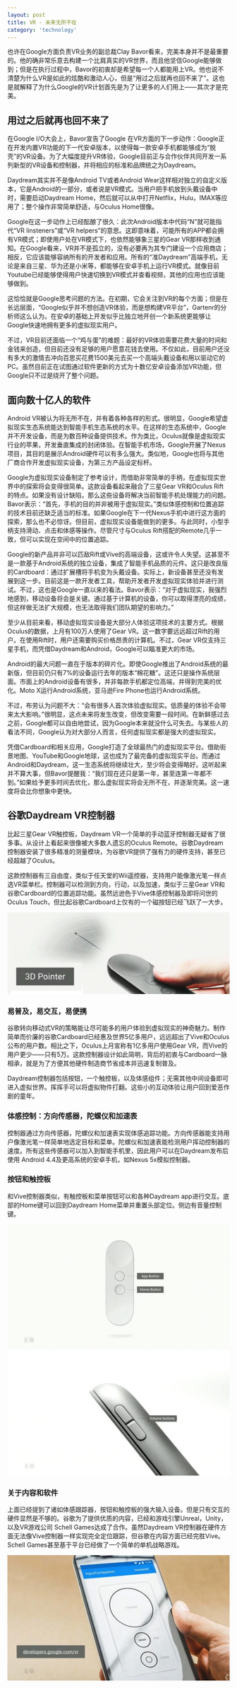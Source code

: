 ```yaml
---
layout: post
title: VR - 未来无所不在
category: 'technology'
---
```


也许在Google方面负责VR业务的副总裁Clay Bavor看来，完美本身并不是最重要的。他的确非常乐意去构建一个比肩真实的VR世界，而且他坚信Google能够做到；但是在执行过程中，Bavor的初衷却是希望每一个人都能用上VR。他也说不清楚为什么VR是如此的炫酷和激动人心，但是“用过之后就再也回不来了”。这也是就解释了为什么Google的VR计划首先是为了让更多的人们用上——其次才是完美。

## 用过之后就再也回不来了

在Google I/O大会上，Bavor宣告了Google 在VR方面的下一步动作：Google正在开发内置VR功能的下一代安卓版本，以使得每一款安卓手机都能够成为“脱壳”的VR设备。为了大幅度提升VR体验，Google目前正与合作伙伴共同开发一系列新型的VR设备和控制器，并将相应的标准和品牌统之为Daydream。

Daydream其实并不是像Android TV或者Android Wear这样相对独立的自定义版本，它是Android的一部分，或者说是VR模式。当用户把手机放到头戴设备中时，需要启动Daydream Home，然后就可以从中打开Netflix，Hulu，IMAX等应用了；整个操作非常简单舒适，与Oculus Home很像。

Google在这一步动作上已经酝酿了很久：此次Android版本中代码“N”就可能指代“VR linsteners”或“VR helpers”的意思。这即意味着，可能所有的APP都会拥有VR模式；即使用户处在VR模式下，也依然能够象三星的Gear VR那样收到通知。在Google看来，VR并不是孤立的，没有必要再为其专门建设一个应用商店；相反，它应该能够容纳所有的开发者和应用。所有的“准Daydream”高端手机，无论是来自三星、华为还是小米等，都能够在安卓手机上运行VR模式。就像目前Youtube已经能够使得用户快速切换到VR模式并查看视频，其他的应用也应该能够做到。

这恰恰就是Google思考问题的方法。在初期，它会关注到VR的每个方面；但是在长远层面，“Google似乎并不想创造VR体验，而是想构建VR平台”，Gartenr的分析师这么认为。在安卓的基础上开发似乎比独立地开创一个新系统更能够让Google快速地拥有更多的虚拟现实用户。

不过，VR目前还面临一个“鸡与蛋”的难题：最好的VR体验需要花费大量的时间和金钱来创造，但目前还没有足够的用户愿意花钱去使用。不仅如此，目前用户还没有多大的激情去冲向百思买花费1500美元去买一个高端头戴设备和用以驱动它的PC。虽然目前正在试图通过软件更新的方式为十数亿安卓设备添加VR功能，但Google只不过是绕开了整个问题。

## 面向数十亿人的软件

Android VR被认为将无所不在，并有着各种各样的形式。很明显，Google希望虚拟现实生态系统能达到智能手机生态系统的水平。在这样的生态系统中，Google并不开发设备，而是为数百种设备提供技术。作为类比，Oculus就像是虚拟现实行业的苹果，开发垂直集成的封闭体验。在智能手机市场，Google开展了Nexus项目，其目的是展示Android硬件可以有多么强大。类似地，Google也将与其他厂商合作开发虚拟现实设备，为第三方产品设定标杆。

Google为虚拟现实设备制定了参考设计，而借助非常简单的手柄，在虚拟现实世界中的探索将会变得很简单。这款设备看起来融合了三星Gear VR和Oculus Rift的特点。如果没有设计缺陷，那么这些设备将解决当前智能手机处理能力的问题。Bavor表示：“首先，手机的目的并非被用于虚拟现实。”类似体感控制和位置追踪的技术目前还缺乏适当的标准。如果Google在下一代Nexus手机中进行这方面的探索，那么也不必惊讶。但目前，虚拟现实设备能做到的更多。与此同时，小型手柄支持滑动、点击和体感等操作。尽管尺寸与Oculus Rift搭配的Remote几乎一致，但可以实现在空间中的位置追踪。

Google的新产品并非可以匹敌Rift或Vive的高端设备，这或许令人失望。这甚至不是一款基于Android系统的独立设备，集成了智能手机品质的元件。这只是改良版的Cardboard：通过扩展槽将手机变为头戴设备。实际上，新设备甚至还没有发展到这一步。目前这是一款开发者工具，帮助开发者开发虚拟现实体验并进行测试。不过，这也是Google一直以来的看法。Bavor表示：“对于虚拟现实，我强烈地感到，移动设备将会是关键。通过基于计算机的设备，你可以取得漂亮的成绩，但这样做无法扩大规模，也无法取得我们团队期望的影响力。”

至少从目前来看，移动虚拟现实设备是大部分人体验这项技术的主要方式。根据Oculus的数据，上月有100万人使用了Gear VR。这一数字要远远超过Rift的用户。在使用Rift时，用户还需要购买价格昂贵的计算机。不过，Gear VR仅支持三星手机，而凭借Daydream和Android，Google可以瞄准更大的市场。

Android的最大问题一直在于版本的碎片化。即使Google推出了Android系统的最新版，但目前仍只有7%的设备运行去年的版本“棉花糖”。这还只是操作系统层面。市面上的Android设备有很多，并非每款手机都定位高端，并得到完美的优化。Moto X运行Android系统，亚马逊Fire Phone也运行Android系统。

不过，布劳认为问题不大：“会有很多人首次体验虚拟现实。低质量的体验不会带来太大影响。”很明显，这点未来将发生改变，但改变需要一段时间。在新鲜感过去之前，Google都可以自由地尝试，因为Google本来就没什么可失去。与某些人的看法不同，Google认为对大部分人而言，任何虚拟现实都是强大的虚拟现实。

凭借Cardboard和相关应用，Google打造了全球最热门的虚拟现实平台。借助街景地图、YouTube和Google地球，这也成为了最完备的虚拟现实平台。而通过Android和Daydream，这一生态系统将继续壮大，至少将会变得略好。这听起来并不算大事，但Bavor提醒我：“我们现在还只是第一年，甚至连第一年都不到。”如果给予更多时间去优化，那么虚拟现实将会无所不在，并逐渐完美。这一速度将会比你想象中更快。


## 谷歌Daydream VR控制器

比起三星Gear VR触控板，Daydream VR一个简单的手动蓝牙控制器无疑省了很多事。从设计上看起来很像被大多数人遗忘的Oculus Remote。谷歌Daydream 控制器安装了很多精准的测量模块，为谷歌VR提供了强有力的硬件支持，甚至已经超越了Oculus。

这款控制器有三自由度，类似于任天堂的Wii遥控器，支持用户能像激光笔一样点选VR菜单栏。控制器可以检测到方向，行动，以及加速，类似于三星Gear VR和谷歌Cardboard的位置追踪功能。虽然远逊色于Vive体感控制器及即将问世的Oculus Touch，但比起谷歌Cardboard上仅有的一个磁按钮已经飞跃了一大步。

![image](/images/vr3dpoint.png)

### 易普及，易交互，易便携

谷歌转向移动式VR的策略能让尽可能多的用户体验到虚拟现实的神奇魅力。制作简单而价廉的谷歌Cardboard已经惠及世界5亿多用户，远远超出了Vive和Oculus公布的用户数。相比之下，Oculus上月宣称有1亿多用户使用Gear VR，而Vive的用户更少——只有5万。这款控制器设计如此简明，背后的初衷与Cardboard一脉相承，就是为了方便其他硬件制造商节省成本并迅速复制普及。

Daydream控制器包括按钮，一个触控板，以及体感组件；无需其他中间设备即可进入虚拟世界。挥挥手可以将虚拟物件打翻。这些小的互动体验让用户回到爱恶作剧的童年。

### 体感控制：方向传感器，陀螺仪和加速表

控制器通过方向传感器，陀螺仪和加速表实现体感追踪功能。方向传感器能支持用户像激光笔一样简单地选定目标和菜单。陀螺仪和加速表能检测用户挥动控制器的速度。所有这些传感器可以加入到智能手机里，因此用户可以在Daydream发布后使用 Android 4.4及更高系统的安卓手机，如Nexus 5x模拟控制器。

### 按钮和触控板

和Vive控制器类似，有触控板和菜单按钮可以和各种Daydream app进行交互。底部的Home键可以回到Daydream Home菜单并重置头部定位。侧边有音量控制键。

![image](/images/vrbtntouch.jpg)
![image](/images/vrbtnvolumn.jpg)

### 关于内容和软件

上面已经提到了诸如体感跟踪器，按钮和触控板的强大输入设备。但是只有交互的硬件显然是不够的。谷歌为了提供优质的内容，已经和游戏引擎Unreal，Unity，以及VR游戏公司 Schell Games达成了合作。虽然Daydream VR控制器在硬件方面无法像Vive控制器一样实现完全定位跟踪，但谷歌在内容方面已经完胜Vive。Schell Games甚至基于平台已经做了一个简单的单机战略游戏。

![image](/images/vrgames.jpg)


